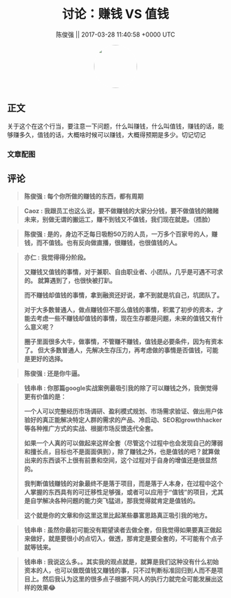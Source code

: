 <h1 align="center">讨论：赚钱 VS 值钱</h1>




<p align="center">
    <a>陈俊强 || 2017-03-28 11:40:58 &#43;0000 UTC</a>
</p>

<div align="center">
    <img src="https://images.zsxq.com/FmZytD6Ubz56EUy1aIdFL9BC7Qs3?e=1590940799&amp;token=kIxbL07-8jAj8w1n4s9zv64FuZZNEATmlU_Vm6zD:uoZfe_ZWG12X-r2iYnDkFZEdRJ4=" width="100" height="100" style="border:1px solid;border-radius:50%; color:#ffffff"/>
</div>




## 正文

<div>
关于这个在这个行当，要注意一下问题，什么叫赚钱，什么叫值钱，赚钱的话，能够赚多久，值钱的话，大概啥时候可以赚钱，大概得预期是多少。切记切记
</div>

### 文章配图

<div class="image" align="center">

</div>


## 评论

<div align="left">
<div>

<blockquote >
<span> <strong>陈俊强 : 每个你所做的赚钱的东西，都有周期 </strong></span>
</blockquote>

<blockquote >
<span> <strong>Caoz : 我跟员工也这么说，要不做赚钱的大家分分钱，要不做值钱的赌赌未来，别做无谓的搬运工，赚不到钱又不值钱，我们现在就是。（捂脸） </strong></span>
</blockquote>

<blockquote >
<span> <strong>陈俊强 : 是的，身边不乏每日吸粉50万的人员，一万多个百家号的人，赚钱，而不值钱。也有反向做直播，很赚钱，也很值钱的人。 </strong></span>
</blockquote>

<blockquote >
<span> <strong>亦仁 : 我觉得得分阶段。

又赚钱又值钱的事情，对于兼职、自由职业者、小团队，几乎是可遇不可求的。 就算遇到了，也很快被打趴。 

而不赚钱却值钱的事情，拿到融资还好说，拿不到就是坑自己，坑团队了。  

对于大多数普通人，做点赚钱但不那么值钱的事情，积累了初步的资本，才能去考虑一些不赚钱却值钱的事情，现在生存都是问题，未来的值钱又有什么意义呢？

圈子里面很多大牛，做事情，不管赚不赚钱，值钱是必要条件，因为有资本了。 但大多数普通人，先解决生存压力，再考虑做的事情是否值钱，可能是更好的选择。 </strong></span>
</blockquote>

<blockquote >
<span> <strong>陈俊强 : 还是你牛逼。 </strong></span>
</blockquote>

<blockquote >
<span> <strong>钱串串 : 你那篇google实战案例最吸引我的除了可以赚钱之外，我倒觉得更有价值的是：

一个人可以完整经历市场调研、盈利模式规划、市场需求验证、做出用户体验好的真正能解决特定人群的需求的产品、冷启动、SEO和growthhacker等各种推广方式的实战、根据市场反馈迭代全套。

如果一个人真的可以做起来这样全套（尽管这个过程中也会发现自己的薄弱和擅长点，目标也不是面面俱到），除了赚钱之外，也是值钱的吧？就算做出来的东西谈不上很有前景和空间，这个过程对于自身的增值还是很显然的。

我判断值钱赚钱的对象最终不是落于项目，而是落于人本身，在过程中这个人掌握的东西具有的可迁移性足够强，或者可以应用于“值钱”的项目，尤其是自学解决各种问题的能力突飞猛进，那我觉得就肯定是值钱的。

这个就是你的文章和你这里这里比起某些暴富思路真正吸引我的地方。 </strong></span>
</blockquote>

<blockquote >
<span> <strong>钱串串 : 虽然你最初可能没有期望读者去做全套，但我觉得如果要真正做起来做好，就是要很小的点切入，做透，那肯定是要全套的，不可能有个点子就等钱来。 </strong></span>
</blockquote>

<blockquote >
<span> <strong>钱串串 : 我说这么多。。其实我的观点就是，就算是我们这种没有什么初始资本的人，也可以做既值钱又赚钱的事，只不过判断标准回归到人而不是项目上。然后我认为这里的很多点子根据不同人的执行力就完全可能发展出这样的效果😂 </strong></span>
</blockquote>

</div>
</div>